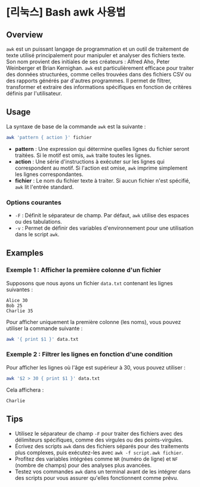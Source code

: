 # [리눅스] Bash awk 사용법

## Overview
`awk` est un puissant langage de programmation et un outil de traitement de texte utilisé principalement pour manipuler et analyser des fichiers texte. Son nom provient des initiales de ses créateurs : Alfred Aho, Peter Weinberger et Brian Kernighan. `awk` est particulièrement efficace pour traiter des données structurées, comme celles trouvées dans des fichiers CSV ou des rapports générés par d'autres programmes. Il permet de filtrer, transformer et extraire des informations spécifiques en fonction de critères définis par l'utilisateur.

## Usage
La syntaxe de base de la commande `awk` est la suivante :

```bash
awk 'pattern { action }' fichier
```

- **pattern** : Une expression qui détermine quelles lignes du fichier seront traitées. Si le motif est omis, `awk` traite toutes les lignes.
- **action** : Une série d'instructions à exécuter sur les lignes qui correspondent au motif. Si l'action est omise, `awk` imprime simplement les lignes correspondantes.
- **fichier** : Le nom du fichier texte à traiter. Si aucun fichier n'est spécifié, `awk` lit l'entrée standard.

### Options courantes
- `-F` : Définit le séparateur de champ. Par défaut, `awk` utilise des espaces ou des tabulations.
- `-v` : Permet de définir des variables d'environnement pour une utilisation dans le script `awk`.

## Examples
### Exemple 1 : Afficher la première colonne d'un fichier
Supposons que nous ayons un fichier `data.txt` contenant les lignes suivantes :

```
Alice 30
Bob 25
Charlie 35
```

Pour afficher uniquement la première colonne (les noms), vous pouvez utiliser la commande suivante :

```bash
awk '{ print $1 }' data.txt
```

### Exemple 2 : Filtrer les lignes en fonction d'une condition
Pour afficher les lignes où l'âge est supérieur à 30, vous pouvez utiliser :

```bash
awk '$2 > 30 { print $1 }' data.txt
```

Cela affichera :

```
Charlie
```

## Tips
- Utilisez le séparateur de champ `-F` pour traiter des fichiers avec des délimiteurs spécifiques, comme des virgules ou des points-virgules.
- Écrivez des scripts `awk` dans des fichiers séparés pour des traitements plus complexes, puis exécutez-les avec `awk -f script.awk fichier`.
- Profitez des variables intégrées comme `NR` (numéro de ligne) et `NF` (nombre de champs) pour des analyses plus avancées.
- Testez vos commandes `awk` dans un terminal avant de les intégrer dans des scripts pour vous assurer qu'elles fonctionnent comme prévu.